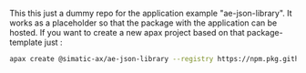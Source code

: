 This this just a dummy repo for the application example "ae-json-library". It works as a placeholder so that the package with the application can be hosted.
If you want to create a new apax project based on that package-template just :

```bash
apax create @simatic-ax/ae-json-library --registry https://npm.pkg.github.com <your-new-projectname>
```
